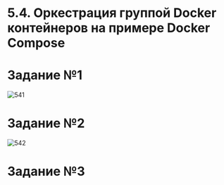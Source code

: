 # 5.4. Оркестрация группой Docker контейнеров на примере Docker Compose

# Задание №1

![541](https://user-images.githubusercontent.com/93032289/155844767-d9f45652-a4a5-49b8-89e1-e0bd7a4f5149.jpg)

# Задание №2

![542](https://user-images.githubusercontent.com/93032289/155851166-b0de2227-4745-49b8-afb0-f112f3896989.jpg)

# Задание №3


